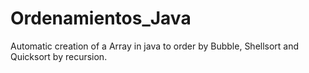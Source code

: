 # Ordenamientos_Java
Automatic creation of a Array in java to order by Bubble, Shellsort and Quicksort by recursion. 
